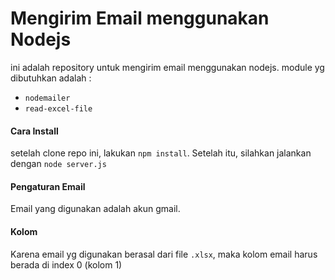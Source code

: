 # Mengirim Email menggunakan Nodejs
ini adalah repository untuk mengirim email menggunakan nodejs.
module yg dibutuhkan adalah :
- `nodemailer`
- `read-excel-file`


#### Cara Install
setelah clone repo ini, lakukan `npm install`. 
Setelah itu, silahkan jalankan dengan `node server.js`

#### Pengaturan Email
Email yang digunakan adalah akun gmail.

#### Kolom 
Karena email yg digunakan berasal dari file `.xlsx`, maka kolom email harus berada di index 0 (kolom 1)
